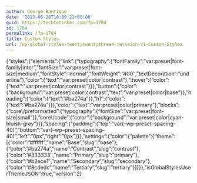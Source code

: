 ```yaml
---
author: George Bantique
date: '2023-06-28T10:09:23+08:00'
guid: https://techtotinker.com/?p=1784
id: 1784
permalink: /?p=1784
title: Custom Styles
url: /wp-global-styles-twentytwentythree4-revision-v1-Custom-Styles
---
```



{“styles”:{“elements”:{“link”:{“typography”:{“fontFamily”:”var:preset|font-family|inter”,”fontSize”:”var:preset|font-size|medium”,”fontStyle”:”normal”,”fontWeight”:”400″,”textDecoration”:”underline”},”color”:{“text”:”var:preset|color|contrast”},”:hover”:{“color”:{“text”:”var:preset|color|contrast”}}},”button”:{“color”:{“background”:”var:preset|color|contrast”,”text”:”var:preset|color|base”}},”heading”:{“color”:{“text”:”#ba274a”}},”h1″:{“color”:{“text”:”#ba274a”}}},”color”:{“text”:”var:preset|color|primary”},”blocks”:{“core\\/preformatted”:{“typography”:{“fontSize”:”var:preset|font-size|small”}},”core\\/code”:{“color”:{“background”:”var:preset|color|cyan-bluish-gray”}}},”spacing”:{“padding”:{“top”:”var(–wp–preset–spacing–40)”,”bottom”:”var(–wp–preset–spacing–40)”,”left”:”0px”,”right”:”0px”}}},”settings”:{“color”:{“palette”:{“theme”:\[{“color”:”#ffffff”,”name”:”Base”,”slug”:”base”},{“color”:”#ba274a”,”name”:”Contrast”,”slug”:”contrast”},{“color”:”#333333″,”name”:”Primary”,”slug”:”primary”},{“color”:”#b2ece1″,”name”:”Secondary”,”slug”:”secondary”},{“color”:”#8cdedc”,”name”:”Tertiary”,”slug”:”tertiary”}\]}}},”isGlobalStylesUserThemeJSON”:true,”version”:2}